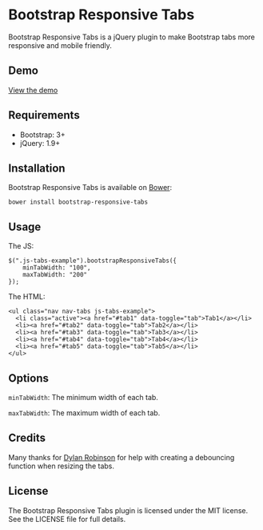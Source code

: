 # Bootstrap Responsive Tabs

Bootstrap Responsive Tabs is a jQuery plugin to make Bootstrap tabs more responsive and mobile friendly. 


## Demo
[View the demo](http://home.golden.net/~tomescu/bootstrap-responsive-tabs/demo/)


## Requirements
- Bootstrap: 3+
- jQuery: 1.9+

## Installation
Bootstrap Responsive Tabs is available on [Bower](https://github.com/bower/bower):

```bower install bootstrap-responsive-tabs```

## Usage
The JS:
```
$(".js-tabs-example").bootstrapResponsiveTabs({
    minTabWidth: "100",
    maxTabWidth: "200"
});
```

The HTML:
```
<ul class="nav nav-tabs js-tabs-example">
  <li class="active"><a href="#tab1" data-toggle="tab">Tab1</a></li>
  <li><a href="#tab2" data-toggle="tab">Tab2</a></li>
  <li><a href="#tab3" data-toggle="tab">Tab3</a></li>
  <li><a href="#tab4" data-toggle="tab">Tab4</a></li>
  <li><a href="#tab5" data-toggle="tab">Tab5</a></li>
</ul>
```

## Options
```minTabWidth```: The minimum width of each tab.

```maxTabWidth```: The maximum width of each tab.


## Credits
Many thanks for [Dylan Robinson](https://github.com/Robinson7D) for help with creating a debouncing function when resizing the tabs.

## License
The Bootstrap Responsive Tabs plugin is licensed under the MIT license. See the LICENSE file for full details.
